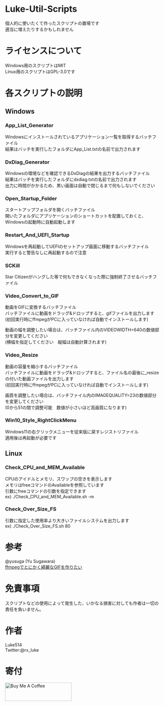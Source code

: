 # Luke-Util-Scripts
個人的に使いたくて作ったスクリプトの置場です  
適当に増えたりするかもしれません  

# ライセンスについて
Windows用のスクリプトはMIT  
Linux用のスクリプトはGPL-3.0です

# 各スクリプトの説明
## Windows
### App_List_Generator
Windowsにインストールされているアプリケーション一覧を取得するバッチファイル  
結果はバッチを実行したフォルダにApp_List.txtの名前で出力されます

### DxDiag_Generator
Windowsの環境などを確認できるDxDiagの結果を出力するバッチファイル  
結果はバッチを実行したフォルダにdxdiag.txtの名前で出力されます  
出力に時間がかかるため、黒い画面は自動で閉じるまで何もしないでください

### Open_Startup_Folder
スタートアップフォルダを開くバッチファイル  
開いたフォルダにアプリケーションのショートカットを配置しておくと、Windowsの起動時に自動起動します

### Restart_And_UEFI_Startup
Windowsを再起動してUEFIのセットアップ画面に移動するバッチファイル  
実行すると警告なしに再起動するので注意  

### SCKill
Star Citizenがハングした等で何もできなくなった際に強制終了させるバッチファイル  

### Video_Convert_to_GIF
動画をGIFに変換するバッチファイル  
バッチファイルに動画をドラッグ&ドロップすると、gifファイルを出力します  
(初回実行時にffmpegがPCに入っていなければ自動でインストールします)  
  
動画の幅を調整したい場合は、バッチファイル内のVIDEOWIDTH=640の数値部分を変更してください  
(横幅を指定してください　縦幅は自動計算されます)  

### Video_Resize
動画の容量を縮小するバッチファイル  
バッチファイルに動画をドラッグ&ドロップすると、ファイル名の最後に_resizeの付いた動画ファイルを出力します  
(初回実行時にffmpegがPCに入っていなければ自動でインストールします)  
  
画質を調整したい場合は、バッチファイル内のIMAGEQUALITY=23の数値部分を変更してください  
(0から51の間で調整可能　数値が小さいほど高画質になります)

### Win10_Style_RightClickMenu
Windows11の右クリックメニューを従来版に戻すレジストリファイル  
適用後は再起動が必要です  

## Linux
### Check_CPU_and_MEM_Available
CPUのアイドルとメモリ、スワップの空きを表示します  
メモリはfreeコマンドのAvailableを参照しています  
引数にfreeコマンドの引数を指定できます  
ex) ./Check_CPU_and_MEM_Available.sh -m

### Check_Over_Size_FS
引数に指定した使用率より大きいファイルシステムを出力します  
ex) ./Check_Over_Size_FS.sh 80

# 参考
@yusuga (Yu Sugawara)  
[ffmpegでとにかく綺麗なGIFを作りたい](https://qiita.com/yusuga/items/ba7b5c2cac3f2928f040)

# 免責事項
スクリプトなどの使用によって発生した、いかなる損害に対しても作者は一切の責任を負いません。  

# 作者
Luke514  
Twitter:@rx_luke

# 寄付
<a href="https://www.buymeacoffee.com/Luke514" target="_blank"><img src="https://cdn.buymeacoffee.com/buttons/v2/default-yellow.png" alt="Buy Me A Coffee" style="height: 60px !important;width: 217px !important;" ></a>

